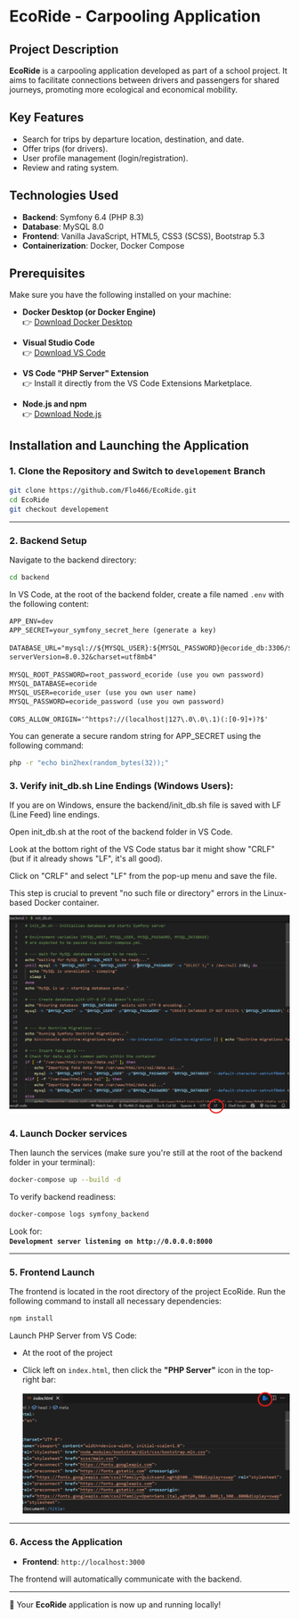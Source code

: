 # EcoRide - Carpooling Application

## Project Description

**EcoRide** is a carpooling application developed as part of a school project. It aims to facilitate connections between drivers and passengers for shared journeys, promoting more ecological and economical mobility.

## Key Features

- Search for trips by departure location, destination, and date.
- Offer trips (for drivers).
- User profile management (login/registration).
- Review and rating system.

## Technologies Used

- **Backend**: Symfony 6.4 (PHP 8.3)
- **Database**: MySQL 8.0
- **Frontend**: Vanilla JavaScript, HTML5, CSS3 (SCSS), Bootstrap 5.3
- **Containerization**: Docker, Docker Compose

## Prerequisites

Make sure you have the following installed on your machine:

- **Docker Desktop (or Docker Engine)**  
  👉 [Download Docker Desktop](https://www.docker.com/products/docker-desktop/)

- **Visual Studio Code**  
  👉 [Download VS Code](https://code.visualstudio.com/)

- **VS Code "PHP Server" Extension**  
  👉 Install it directly from the VS Code Extensions Marketplace.

- **Node.js and npm**  
  👉 [Download Node.js](https://nodejs.org/)

## Installation and Launching the Application

### 1. Clone the Repository and Switch to `developement` Branch

```bash
git clone https://github.com/Flo466/EcoRide.git
cd EcoRide
git checkout developement
```
---

### 2. Backend Setup

Navigate to the backend directory:

```bash
cd backend
```

In VS Code, at the root of the backend folder, create a file named `.env` with the following content:

```env
APP_ENV=dev
APP_SECRET=your_symfony_secret_here (generate a key)

DATABASE_URL="mysql://${MYSQL_USER}:${MYSQL_PASSWORD}@ecoride_db:3306/${MYSQL_DATABASE}?serverVersion=8.0.32&charset=utf8mb4"

MYSQL_ROOT_PASSWORD=root_password_ecoride (use you own password)
MYSQL_DATABASE=ecoride
MYSQL_USER=ecoride_user (use you own user name)
MYSQL_PASSWORD=ecoride_password (use you own password)

CORS_ALLOW_ORIGIN='^https?://(localhost|127\.0\.0\.1)(:[0-9]+)?$'
```

You can generate a secure random string for APP_SECRET using the following command:

```bash
php -r "echo bin2hex(random_bytes(32));"

```

### 3. Verify init_db.sh Line Endings (Windows Users):

If you are on Windows, ensure the backend/init_db.sh file is saved with LF (Line Feed) line endings.

Open init_db.sh at the root of the backend folder in VS Code.

Look at the bottom right of the VS Code status bar it might show "CRLF" (but if it already shows "LF", it's all good).

Click on "CRLF" and select "LF" from the pop-up menu and save the file.

This step is crucial to prevent "no such file or directory" errors in the Linux-based Docker container.


  ![Image](assets/images/screen1.png)


### 4. Launch Docker services

Then launch the services (make sure you're still at the root of the backend folder in your terminal):

```bash
docker-compose up --build -d
```

To verify backend readiness:

```bash
docker-compose logs symfony_backend
```

Look for:  
**`Development server listening on http://0.0.0.0:8000`**

---

### 5. Frontend Launch

The frontend is located in the root directory of the project EcoRide.
Run the following command to install all necessary dependencies:

```bash
npm install
```

Launch PHP Server from VS Code:

- At the root of the project
- Click left on `index.html`, then click the **"PHP Server"** icon in the top-right bar: 

  ![Image](assets/images/image-1.png)

---

### 6. Access the Application

- **Frontend**: `http://localhost:3000`

The frontend will automatically communicate with the backend.

---

🎉 Your **EcoRide** application is now up and running locally!
